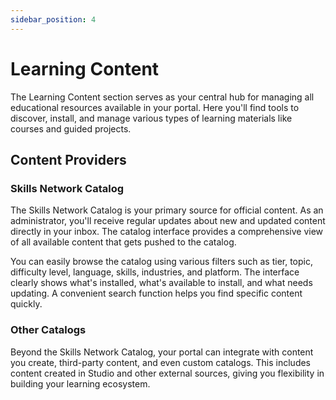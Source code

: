 ```yaml
---
sidebar_position: 4
---
```


# Learning Content

The Learning Content section serves as your central hub for managing all educational resources available in your portal. Here you'll find tools to discover, install, and manage various types of learning materials like courses and guided projects.

## Content Providers

### Skills Network Catalog

The Skills Network Catalog is your primary source for official content. As an administrator, you'll receive regular updates about new and updated content directly in your inbox. The catalog interface provides a comprehensive view of all available content that gets pushed to the catalog.

You can easily browse the catalog using various filters such as tier, topic, difficulty level, language, skills, industries, and platform. The interface clearly shows what's installed, what's available to install, and what needs updating. A convenient search function helps you find specific content quickly.

### Other Catalogs

Beyond the Skills Network Catalog, your portal can integrate with content you create, third-party content, and even custom catalogs. This includes content created in Studio and other external sources, giving you flexibility in building your learning ecosystem.

